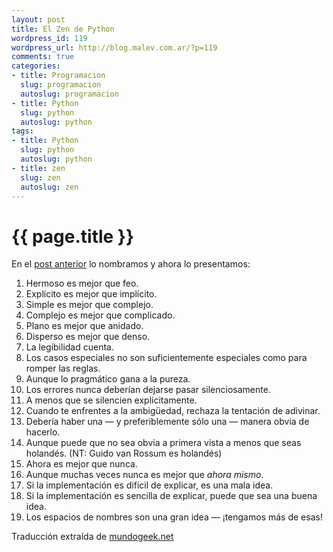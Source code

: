 ```yaml
--- 
layout: post
title: El Zen de Python
wordpress_id: 119
wordpress_url: http://blog.malev.com.ar/?p=119
comments: true
categories: 
- title: Programacion
  slug: programacion
  autoslug: programacion
- title: Python
  slug: python
  autoslug: python
tags: 
- title: Python
  slug: python
  autoslug: python
- title: zen
  slug: zen
  autoslug: zen
---
```

{{ page.title }}
================
En el [post anterior](http://blog.malev.com.ar/2009/12/pep-python-enhancement-proposals/) lo nombramos y ahora lo presentamos:
1. Hermoso es mejor que feo.
2. Explícito es mejor que implícito.
3. Simple es mejor que complejo.
4. Complejo es mejor que complicado.
5. Plano es mejor que anidado.
6. Disperso es mejor que denso.
7. La legibilidad cuenta.
8. Los casos especiales no son suficientemente especiales como para romper las reglas.
9. Aunque lo pragmático gana a la pureza.
10. Los errores nunca deberían dejarse pasar silenciosamente.
11. A menos que se silencien explícitamente.
12. Cuando te enfrentes a la ambigüedad, rechaza la tentación de adivinar.
13. Debería haber una — y preferiblemente sólo una — manera obvia de hacerlo.
14. Aunque puede que no sea obvia a primera vista a menos que seas holandés. (NT: Guido van Rossum es holandés)
15. Ahora es mejor que nunca.
16. Aunque muchas veces nunca es mejor que *ahora mismo*.
17. Si la implementación es difícil de explicar, es una mala idea.
18. Si la implementación es sencilla de explicar, puede que sea una buena idea.
19. Los espacios de nombres son una gran idea — ¡tengamos más de esas!

Traducción extraída de [mundogeek.net](http://mundogeek.net/archivos/2007/07/02/el-zen-de-python/)
